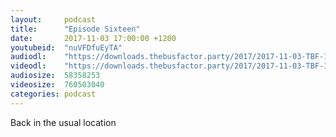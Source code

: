 ```yaml
---
layout:     podcast
title:      "Episode Sixteen"
date:       2017-11-03 17:00:00 +1200
youtubeid:  "nuVFDfuEyTA"
audiodl:    "https://downloads.thebusfactor.party/2017/2017-11-03-TBF-16.mp3"
videodl:    "https://downloads.thebusfactor.party/2017/2017-11-03-TBF-16.mp4"
audiosize:  58358253
videosize:  760503040
categories: podcast
---
```

Back in the usual location
